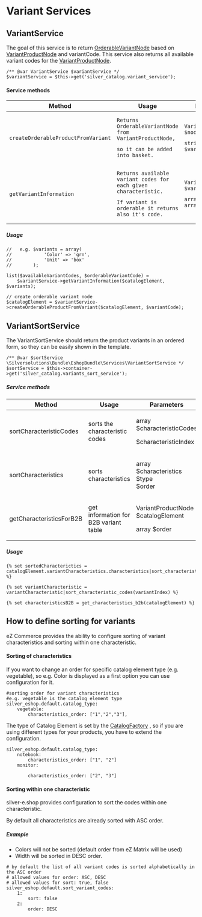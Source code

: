 #  Variant Services 

## VariantService

The goal of this service is to return [OrderableVariantNode](23560374.html) based on [VariantProductNode](23560374.html) and variantCode. This service also returns all available variant codes for the [VariantProductNode](23560374.html).

``` 
/** @var VariantService $variantService */
$variantService = $this->get('silver_catalog.variant_service');
```

#### Service methods

<table>
<thead>
<tr class="header">
<th>Method</th>
<th>Usage</th>
<th>Parameters</th>
<th>Return</th>
</tr>
</thead>
<tbody>
<tr>
<td><pre><code>createOrderableProductFromVariant</code></pre></td>
<td><pre><code>Returns OrderableVariantNode from VariantProductNode,</code></pre>
<pre><code>so it can be added into basket.</code></pre></td>
<td><pre><code>VariantProductNode $node</code></pre>
<pre><code>string $variantCode</code></pre></td>
<td><pre><code>OrderableVariantNode</code></pre></td>
</tr>
<tr>
<td><pre><code>getVariantInformation</code></pre></td>
<td><pre><code>Returns available variant codes for each given characteristic.</code></pre>
<pre><code>If variant is orderable it returns also it&#39;s code.</code></pre></td>
<td><pre><code>VariantProductNode $variantProduct</code></pre>
<pre><code>array $variants = array()</code></pre></td>
<td><pre><code>array()</code></pre></td>
</tr>
</tbody>
</table>

##### Usage

``` 
//   e.g. $variants = array(
//            'Color' => 'grn', 
//            'Unit' => 'box'
//        );

list($availableVariantCodes, $orderableVariantCode) =
    $variantService->getVariantInformation($catalogElement, $variants);
 
// create orderable variant node
$catalogElement = $variantService->createOrderableProductFromVariant($catalogElement, $variantCode);
```

## VariantSortService

The VariantSortService should return the product variants in an ordered form, so they can be easily shown in the template.

``` 
/** @var $sortService \Silversolutions\Bundle\EshopBundle\Services\VariantSortService */
$sortService = $this->container->get('silver_catalog.variants_sort_service');
```

##### Service methods

<table>
<colgroup>
<col style="width: 20%" />
<col style="width: 20%" />
<col style="width: 20%" />
<col style="width: 20%" />
<col style="width: 20%" />
</colgroup>
<thead>
<tr class="header">
<th>Method</th>
<th>Usage</th>
<th>Parameters</th>
<th>Return</th>
<th>Twig method</th>
</tr>
</thead>
<tbody>
<tr>
<td>sortCharacteristicCodes</td>
<td><p>sorts the characteristic codes</p></td>
<td><p>array $characteristicCodes</p>
<p>$characteristicIndex</p></td>
<td>array()</td>
<td>sort_characteristic_codes()</td>
</tr>
<tr>
<td>sortCharacteristics</td>
<td>sorts characteristics</td>
<td><p>array $characteristics<br />
$type<br />
$order</p></td>
<td>array()</td>
<td>sort_characteristics()</td>
</tr>
<tr>
<td>getCharacteristicsForB2B</td>
<td>get information for B2B variant table</td>
<td><p>VariantProductNode $catalogElement</p>
<p>array $order</p></td>
<td>array()</td>
<td><br />
</td>
</tr>
</tbody>
</table>

##### Usage

``` 
{% set sortedCharacterictics = catalogElement.variantCharacteristics.characteristics|sort_characteristics(catalogElement.type) %}

{% set variantCharacteristic = variantCharacteristic|sort_characteristic_codes(variantIndex) %}
 
{% set characteristicsB2B = get_characteristics_b2b(catalogElement) %}
```

## How to define sorting for variants

eZ Commerce provides the ability to configure sorting of variant characteristics and sorting within one characteristic.

#### Sorting of characteristics

If you want to change an order for specific catalog element type (e.g. vegetable), so e.g. Color is displayed as a first option you can use configuration for it.

``` 
#sorting order for variant characteristics
#e.g. vegetable is the catalog element type
silver_eshop.default.catalog_type:
    vegetable:
        characteristics_order: ["1","2","3"],
```

The type of Catalog Element is set by the [CatalogFactory](#) , so if you are using different types for your products, you have to extend the configuration.

    silver_eshop.default.catalog_type:
        notebook:
            characteristics_order: ["1", "2"]
        monitor:

``` 
        characteristics_order: ["2", "3"]
```

#### Sorting within one characteristic

silver-e.shop provides configuration to sort the codes within one characteristic.

By default all characteristics are already sorted with ASC order. 

##### Example

  - Colors will not be sorted (default order from eZ Matrix will be used)
  - Width will be sorted in DESC order.

``` 
# by default the list of all variant codes is sorted alphabetically in the ASC order
# allowed values for order: ASC, DESC
# allowed values for sort: true, false
silver_eshop.default.sort_variant_codes:
    1:
        sort: false
    2:
        order: DESC
```
